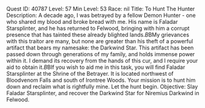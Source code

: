 Quest ID: 40787
Level: 57
Min Level: 53
Race: nil
Title: To Hunt The Hunter
Description: A decade ago, I was betrayed by a fellow Demon Hunter - one who shared my blood and broke bread with me. His name is Faladar Starsplinter, and he has returned to Felwood, bringing with him a corrupt presence that has tainted these already blighted lands.$B$BMy grievances with this traitor are many, but none are greater than his theft of a powerful artifact that bears my namesake: the Darkwind Star. This artifact has been passed down through generations of my family, and holds immense power within it. I demand its recovery from the hands of this cur, and I require your aid to obtain it.$B$BIf you wish to aid me in this task, you will find Faladar Starsplinter at the Shrine of the Betrayer. It is located northwest of Bloodvenom Falls and south of Irontree Woods. Your mission is to hunt him down and reclaim what is rightfully mine. Let the hunt begin.
Objective: Slay Faladar Starsplinter, and recover the Darkwind Star for Niremius Darkwind in Felwood.
